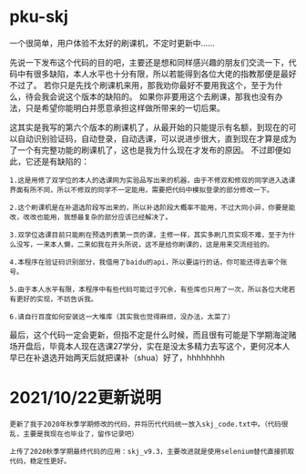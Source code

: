 # pku-skj
一个很简单，用户体验不太好的刷课机，不定时更新中......

  先说一下发布这个代码的目的吧，主要还是想和同样感兴趣的朋友们交流一下，代码中有很多缺陷，本人水平也十分有限，所以若能得到各位大佬的指教那便是最好不过了。
  若你只是先找个刷课机来用，那我劝你最好不要用我这个，至于为什么，待会我会说这个版本的缺陷的。
  如果你非要用这个去刷课，那我也没有办法，只是希望你能明白并愿意承担这样做所带来的一切后果。

  这其实是我写的第六个版本的刷课机了，从最开始的只能提示有名额，到现在的可以自动识别验证码，自动登录，自动选课，可以说进步很大，直到现在才算是成为了一个有完整功能的刷课机了，这也是我为什么现在才发布的原因。
  不过即便如此，它还是有缺陷的：
  
    1.这是用修了双学位的本人的选课网为实验品写出来的机器，由于不修双和修双的同学进入选课界面有所不同，所以不修双的同学不一定能用，需要把代码中模拟登录的部分修改一下。
    
    2.这个刷课机是在补退选阶段写出来的，所以补选阶段大概率不能用，不过大同小异，你要是能改，改改也能用，我想最复杂的部分应该已经解决了。
    
    3.双学位选课目前只能刷在预选列表第一页的课，主修一样，其实多刷几页实现不难，至于为什么没写，一来本人懒，二来如我在开头所说，这不是给你刷课的，这是用来交流经验的。
    
    4.本程序在验证码识别部分，我借用了baidu的api，所以要运行的话，你可能还得去审个账号。
    
    5.由于本人水平有限，本程序中有些代码可能过于冗余，有些库也只用了一次，所以各位大佬若有更好的实现，不妨告诉我。
    
    6.请自行百度如何安装这一大堆库（其实我也觉得麻烦，没办法，太菜了）
   
   最后，这个代码一定会更新，但指不定是什么时候，而且很有可能是下学期海淀赌场开盘后，毕竟本人现在选课27学分，实在是没太多精力去写这个，更何况本人早已在补退选开始两天后就把课补（shua）好了，hhhhhhhh
   
# 2021/10/22更新说明

	更新了我于2020年秋季学期修改的代码，并将历代代码统一放入skj_code.txt中。（代码很乱，主要是我现在也毕业了，留作记录吧）
	
	上传了2020秋季学期最终代码的应用：skj_v9.3，主要改进就是使用selenium替代直接抓取代码，稳定性更好。
